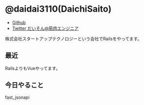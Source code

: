 # @daidai3110(DaichiSaito)


- [Github](https://github.com/DaichiSaito)
- [Twitter だいそん@筋肉エンジニア](https://twitter.com/daidai3110)

株式会社スタートアップテクノロジーという会社でRailsをやってます。

## 最近
RailsよりもVueやってます。

## 今日やること
fast_jsonapi